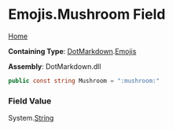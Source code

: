 # Emojis\.Mushroom Field

[Home](../../../README.md)

**Containing Type**: [DotMarkdown](../../README.md)\.[Emojis](../README.md)

**Assembly**: DotMarkdown\.dll

```csharp
public const string Mushroom = ":mushroom:"
```

### Field Value

System\.[String](https://docs.microsoft.com/en-us/dotnet/api/system.string)